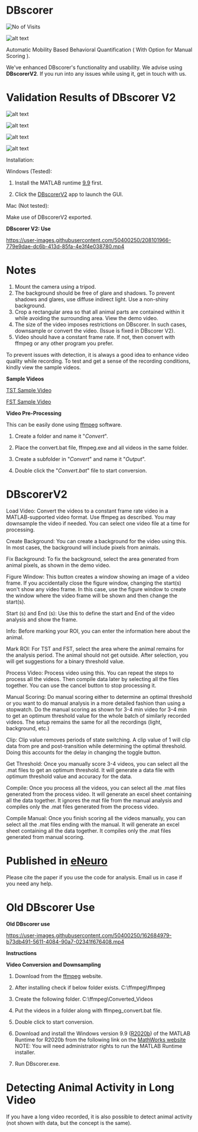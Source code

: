 # DBscorer

![No of Visits](https://visitor-badge.laobi.icu/badge?page_id=swanandlab/DBscorer)

![alt text](https://github.com/swanandlab/DBscorer/blob/main/V2.png?raw=true)

Automatic Mobility Based Behavioral Quantification ( With Option for Manual Scoring ).

We've enhanced DBscorer's functionality and usability. We advise using **DBscorerV2**. If you run into any issues while using it, get in touch with us. 


# Validation Results of DBscorer V2

![alt text](https://github.com/swanandlab/DBscorer/blob/main/FST%20Correlation%20Plot.jpg?raw=true)

![alt text](https://github.com/swanandlab/DBscorer/blob/main/FST%20BA%20Plot.jpg?raw=true)

![alt text](https://github.com/swanandlab/DBscorer/blob/main/TST%20Correlation%20Plot.jpg?raw=true)

![alt text](https://github.com/swanandlab/DBscorer/blob/main/TST%20BA%20Plot.jpg?raw=true)

Installation:

Windows (Tested):

1. Install the MATLAB runtime [9.9](https://ssd.mathworks.com/supportfiles/downloads/R2020b/Release/8/deployment_files/installer/complete/win64/MATLAB_Runtime_R2020b_Update_8_win64.zip) first.

2. Click the [DBscorerV2](https://github.com/swanandlab/DBscorer/blob/main/DBscorerV2.exe) app to launch the GUI.

Mac (Not tested):

Make use of DBscorerV2 exported. 

**DBscorer V2:  Use**

https://user-images.githubusercontent.com/50400250/208101966-779e9dae-dc6b-413d-85fa-4e3f4e038780.mp4


# Notes
1. Mount the camera using a tripod.
2. The background should be free of glare and shadows. To prevent shadows and glares, use diffuse indirect light. Use a non-shiny background.
4. Crop a rectangular area so that all animal parts are contained within it while avoiding the surrounding area. View the demo video.
5. The size of the video imposes restrictions on DBscorer. In such cases, downsample or convert the video. (Issue is fixed in DBscorer V2).
6. Video should have a constant frame rate. If not, then convert with ffmpeg or any other program you prefer.

To prevent issues with detection, it is always a good idea to enhance video quality while recording. To test and get a sense of the recording conditions, kindly view the sample videos.

**Sample Videos**

[TST Sample Video](https://github.com/swanandlab/DBscorer/blob/main/TST%20Sample%20Video.mp4)

[FST Sample Video](https://github.com/swanandlab/DBscorer/blob/main/FST%20SAMPLE%20VIDEO.mp4)

**Video Pre-Processing** 

This can be easily done using [ffmpeg](https://www.gyan.dev/ffmpeg/builds/) software.
 
1. Create a folder and name it "_Convert_".

2. Place the convert.bat file, ffmpeg.exe and all videos in the same folder.

3. Create a subfolder in "_Convert_" and name it "_Output_".

4. Double click the "_Convert.bat_" file to start conversion. 

# DBscorerV2 

Load Video: Convert the videos to a constant frame rate video in a MATLAB-supported video format. Use ffmpeg as described. You may downsample the video if needed. You can select one video file at a time for processing.

Create Background: You can create a background for the video using this. In most cases, the background will include pixels from animals.

Fix Background: To fix the background, select the area generated from animal pixels, as shown in the demo video.

Figure Window: This button creates a window showing an image of a video frame. If you accidentally close the figure window, changing the start(s) won't show any video frame. In this case, use the figure window to create the window where the video frame will be shown and then change the start(s).

Start (s) and End (s): Use this to define the start and End of the video analysis and show the frame.

Info: Before marking your ROI, you can enter the information here about the animal.

Mark ROI: For TST and FST, select the area where the animal remains for the analysis period. The animal should not get outside. After selection, you will get suggestions for a binary threshold value.

Process Video: Process video using this. You can repeat the steps to process all the videos. Then compile data later by selecting all the files together. You can use the cancel button to stop processing it.

Manual Scoring: Do manual scoring either to determine an optimal threshold or you want to do manual analysis in a more detailed fashion than using a stopwatch. Do the manual scoring as shown for 3-4 min video for 3-4 min to get an optimum threshold value for the whole batch of similarly recorded videos. The setup remains the same for all the recordings (light, background, etc.)

Clip: Clip value removes periods of state switching. A clip value of 1  will clip data from pre and post-transition while determining the optimal threshold. Doing this accounts for the delay in changing the toggle button.

Get Threshold: Once you manually score 3-4 videos, you can select all the .mat files to get an optimum threshold. It will generate a data file with optimum threshold value and accuracy for the data.

Compile: Once you process all the videos, you can select all the .mat files generated from the process video. It will generate an excel sheet containing all the data together. It ignores the mat file from the manual analysis and compiles only the .mat files generated from the process video.

Compile Manual: Once you finish scoring all the videos manually, you can select all the .mat files ending with the manual. It will generate an excel sheet containing all the data together. It compiles only the .mat files generated from manual scoring.






# Published in [eNeuro](https://doi.org/10.1523/ENEURO.0305-21.2021)
Please cite the paper if you use the code for analysis.
Email us in case if you need any help.



# Old DBscorer Use
**Old DBscorer use**

https://user-images.githubusercontent.com/50400250/162684979-b73db491-5611-4084-90a7-02341f676408.mp4

**Instructions**

**Video Conversion and Downsampling**

1. Download from the [ffmpeg](http://ffmpeg.org/) website.
2. After installing check if below folder exists.
C:\ffmpeg\ffmpeg
3. Create the following folder.
C:\ffmpeg\Converted_Videos
4. Put the videos in a folder along with ffmpeg_convert.bat file.
5. Double click to start conversion.

1. Download and install the Windows version 9.9 ([R2020b](https://ssd.mathworks.com/supportfiles/downloads/R2020b/Release/5/deployment_files/installer/complete/win64/MATLAB_Runtime_R2020b_Update_5_win64.zip)) of the MATLAB Runtime for R2020b  from the following link on the [MathWorks website](https://www.mathworks.com/products/compiler/mcr/index.html)
NOTE: You will need administrator rights to run the MATLAB Runtime installer. 

2. Run DBscorer.exe.



# Detecting Animal Activity in Long Video

If you have a long video recorded, it is also possible to detect animal activity (not shown with data, but the concept is the same).



